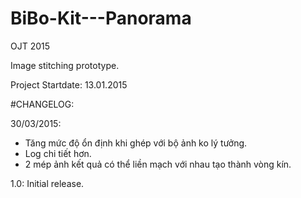 # BiBo-Kit---Panorama
OJT 2015

Image stitching prototype.

Project Startdate: 13.01.2015


#CHANGELOG:

30/03/2015: 
- Tăng mức độ ổn định khi ghép với bộ ảnh ko lý tưởng.
- Log chi tiết hơn.
- 2 mép ảnh kết quả có thể liền mạch với nhau tạo thành vòng kín.

1.0: Initial release.
